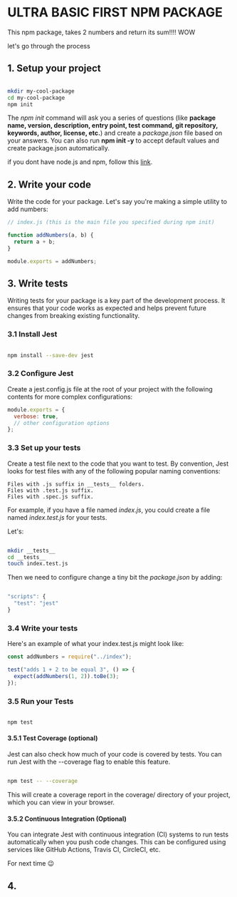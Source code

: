 # ULTRA BASIC FIRST NPM PACKAGE

This npm package, takes 2 numbers and return its sum!!!! WOW

let's go through the process

## 1. Setup your project

```sh

mkdir my-cool-package
cd my-cool-package
npm init

```

The _npm init_ command will ask you a series of questions (like **package name, version, description, entry point, test command, git repository, keywords, author, license, etc.**) and create a _package.json_ file based on your answers. You can also run **npm init -y** to accept default values and create package.json automatically.

if you dont have node.js and npm, follow this [link](https://docs.npmjs.com/downloading-and-installing-node-js-and-npm).

## 2. Write your code

Write the code for your package. Let's say you're making a simple utility to add numbers:

```js
// index.js (this is the main file you specified during npm init)

function addNumbers(a, b) {
  return a + b;
}

module.exports = addNumbers;
```

## 3. Write tests

Writing tests for your package is a key part of the development process. It ensures that your code works as expected and helps prevent future changes from breaking existing functionality.

### 3.1 Install Jest

```sh

npm install --save-dev jest

```

### 3.2 Configure Jest

Create a jest.config.js file at the root of your project with the following contents for more complex configurations:

```js
module.exports = {
  verbose: true,
  // other configuration options
};
```

### 3.3 Set up your tests

Create a test file next to the code that you want to test. By convention, Jest looks for test files with any of the following popular naming conventions:

    Files with .js suffix in __tests__ folders.
    Files with .test.js suffix.
    Files with .spec.js suffix.

For example, if you have a file named _index.js_, you could create a file named _index.test.js_ for your tests.

Let's:

```sh

mkdir __tests__
cd __tests__
touch index.test.js

```

Then we need to configure change a tiny bit the _package.json_ by adding:

```js

"scripts": {
  "test": "jest"
}

```

### 3.4 Write your tests

Here's an example of what your index.test.js might look like:

```js
const addNumbers = require("../index");

test("adds 1 + 2 to be equal 3", () => {
  expect(addNumbers(1, 2)).toBe(3);
});
```

### 3.5 Run your Tests

```sh

npm test

```

#### 3.5.1 Test Coverage (optional)

Jest can also check how much of your code is covered by tests. You can run Jest with the --coverage flag to enable this feature.

```sh

npm test -- --coverage

```

This will create a coverage report in the coverage/ directory of your project, which you can view in your browser.

#### 3.5.2 Continuous Integration (Optional)

You can integrate Jest with continuous integration (CI) systems to run tests automatically when you push code changes. This can be configured using services like GitHub Actions, Travis CI, CircleCI, etc.

For next time 😉

## 4.
